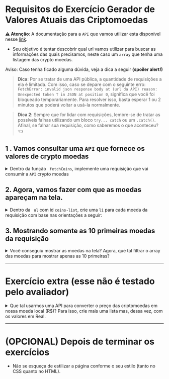 # Requisitos do Exercício Gerador de Valores Atuais das Criptomoedas

**⚠️ Atenção**: A documentação para a `API` que vamos utilizar esta disponível nesse [link](https://docs.coincap.io/).

- Seu objetivo é tentar descobrir qual url vamos utilizar para buscar as informações das quais precisamos, neste caso um `array` que tenha uma listagem das crypto moedas.

Aviso: Caso tenha ficado alguma dúvida, veja a dica a seguir <strong>(spoiler alert!)</strong>
> **Dica**: Por se tratar de uma API pública, a quantidade de requisições a ela é limitada. Com isso, caso se depare com o seguinte erro: `FetchError: invalid json response body at (url da API) reason: Unexpected token T in JSON at position 0`, significa que você foi bloqueado temporariamente. Para resolver isso, basta esperar 1 ou 2 minutos que poderá voltar a usá-la normalmente.

> **Dica 2**: Sempre que for lidar com requisições, lembre-se de tratar as possíveis falhas utilizando um bloco `try... catch` ou um `.catch()`. Afinal, se falhar sua requisição, como saberemos o que aconteceu? :point_left:

## 1 . Vamos consultar uma `API` que fornece os valores de crypto moedas

<details>
  <summary>Dentro da função <code> fetchCoins</code>, implemente uma requisição que vai consumir a <code>API</code> crypto moedas</summary><br />

Tente identificar qual é o end point que você deverá usar, para isso leia a [documentação](https://docs.coincap.io/)
  
<details>
<summary><strong> De olho na dica 👀 </strong></summary><br />

```
url: `https://api.coincap.io/v2/assets`
```
</details>


  - Dentro do arquivo `apiCoins.js`, faça uma requisição para consumir a `API` dentro da função `fetchCoins`. 
  > Dica: Utilize o `console.log` para verificar se a requisição deu certo.
  

<details>
    <summary><strong> Exemplo de como deve ficar na tela: </strong></summary><br />
  
```javascript
[
   {
    id:"bitcoin",
    rank:"1",
    symbol: "BTC",
    name: "Bitcoin",
    outros...,
    priceUsd: "21913.4381395693292358",
  },
  {
    id:"ethereum",
    rank:"2",
    symbol: "USDT",
    name: "Tether",
    outros...,
    priceUsd: "1.0001155957689619",
  },
   etc...
 ]
```
</details> 


  - Pronto! Agora temos um `array` com os dados das moedas e um esqueleto do HTML.
  
</details>

  
 ## 2. Agora, vamos fazer com que as moedas apareçam na tela. 
 
 <details>
  <summary> Dentro da <code> ul</code> com id <code>coins-list</code>, crie uma <code>li</code> para cada moeda da requisição com base nas orientações a seguir: </summary>
  
  - Todas as <code>li</code> devem estar dentro do <code>ul</code> com id <code>coins-list</code>;

  - Utilize o seguinte formato: `Nome da moeda (símbolo da moeda): valor em dólares`; 
  > Exemplo: `Bitcoin (BTC): 46785.06`.

  ***Dica***: O template ***strings*** mostra na tela `name`, `symbol` e `priceUsd`;

  ***Dica***: O [`toFixed`](https://developer.mozilla.org/pt-BR/docs/Web/JavaScript/Reference/Global_Objects/Number/toFixed) deixa o `priceUsd` com duas casas decimais
</details>  
  
  ## 3. Mostrando somente as 10 primeiras moedas da requisição
  
 <details>
  <summary> Você conseguiu mostrar as moedas na tela? Agora, que tal filtrar o array das moedas para mostrar apenas as 10 primeiras? </summary><br />

   <details>
    <summary><strong> De olho na dica 👀 </strong></summary><br />

     Pesquise no google: "exibir os primeiros elementos de um array javascript".
   </details> 
 </details> 
  
---

# Exercício extra (esse não é testado pelo avaliador)

 <details>
  <summary>Que tal usarmos uma API para converter o preço das criptomoedas em nossa moeda local (R$)? Para isso, crie mais uma lista mas, dessa vez, com os valores em Real.</summary><br />

Aviso: Vamos utilizar a [Currency API](https://github.com/fawazahmed0/currency-api#readme). 

Tente descobrir qual url retorna os dados necessários para este exercício, mas, caso fique na dúvida, pode consultar a dica abaixo:

  <details>
  <summary><strong> De olho na dica 👀 </strong></summary><br />

```js
  baseUrl: `https://cdn.jsdelivr.net/gh/fawazahmed0/currency-api@1/latest`  
  endpoint: `/currencies/usd.min.json`
```
  </details> 
 </details> 

---
# (OPCIONAL) Depois de terminar os exercícios

- Não se esqueça de estilizar a página conforme o seu estilo (tanto no CSS quanto no HTML).
